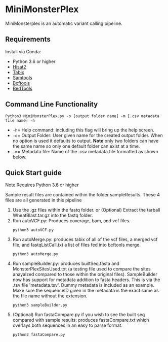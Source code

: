 # MiniMonsterPlex
MiniMonsterplex is an automatic variant calling pipeline. 

## Requirements 
Install via Conda:
* Python 3.6 or higher
* [Hisat2](https://anaconda.org/bioconda/hisat2)
* [Tabix](https://anaconda.org/bioconda/tabix)
* [Samtools](https://anaconda.org/bioconda/samtools)
* [Bcftools](https://anaconda.org/bioconda/bcftools)
* [BedTools](https://anaconda.org/bioconda/bedtools)

## Command Line Functionality 
```
Python3 MiniMonsterPlex.py -o [output folder name] -m [.csv metadata file name] -h
```
+ ```-h```= Help command: including this flag will bring up the help screen.
+ ```-o```= Output Folder: User given name for the created output folder. When no option is used it defaults to output. **Note** only two folders can have the same name so only one default folder can exist at a time.
+ ```-m```= Metadata file: Name of the .csv metadata file formatted as shown below.

## Quick Start guide

Note Requires Python 3.6 or higher

Sample result files are contained within the folder sampleResults. These 4 files are all generated in this pipeline
1. Use the .gz files within the fastq folder.
   or (Optional) Extract the tarball WheatBlast.tar.gz into the fastq folder.
2. Run autoVCF.py: Produces coverage, bam, and vcf files.
   ```
   python3 autoVCF.py
   ```
3. Run autoMerge.py: produces tabix of all of the vcf files, a merged vcf file, and fastqListCall.txt a list of files fed into bcftools merge.
   ```
   python3 autoMerge.py
   ```
4. Run sampleBuilder.py: produces builtSeq.fasta and MonsterPlexSitesUsed.txt (a testing file used to compare the sites anayalzed compared to those within the original files).
   SampleBuilder now has support for metadata addition to fasta headers. This is via the .tsv file 'metadata.tsv'. Dummy metadata is included as an example. Make sure the sequenceID given in the metadata is the exact same as the file name without the extension.
   ```
   python3 sampleBuilder.py
   ```
6. (Optional) Run fastaCompare.py if you wish to see the built seq compared with sample results: produces fastaCompare.txt which overlays both sequences in an easy to parse format.
   ```
   python3 fastaCompare.py
   ```
